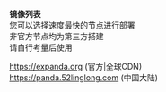 **镜像列表**  
您可以选择速度最快的节点进行部署  
非官方节点均为第三方搭建  
请自行考量后使用  

https://expanda.org (官方|全球CDN)  
https://panda.52linglong.com (中国大陆)  
